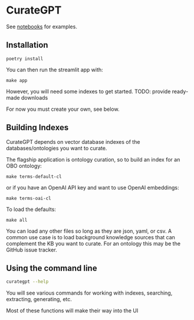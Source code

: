 # CurateGPT

See [notebooks](notebooks) for examples.

## Installation

```
poetry install
```

You can then run the streamlit app with:

```
make app
```

However, you will need some indexes to get started. TODO: provide ready-made downloads

For now you must create your own, see below.

## Building Indexes

CurateGPT depends on vector database indexes of the databases/ontologies you want to curate.

The flagship application is ontology curation, so to build an index for an OBO ontology:

```
make terms-default-cl
```

or if you have an OpenAI API key and want to use OpenAI embeddings:

```
make terms-oai-cl
```

To load the defaults:

```
make all
```

You can load any other files so long as they are json, yaml, or csv. A common use case is
to load background knowledge sources that can complement the KB you want to curate. For
an ontology this may be the GitHub issue tracker.

## Using the command line

```bash
curategpt --help
```

You will see various commands for working with indexes, searching, extracting, generating, etc.

Most of these functions will make their way into the UI